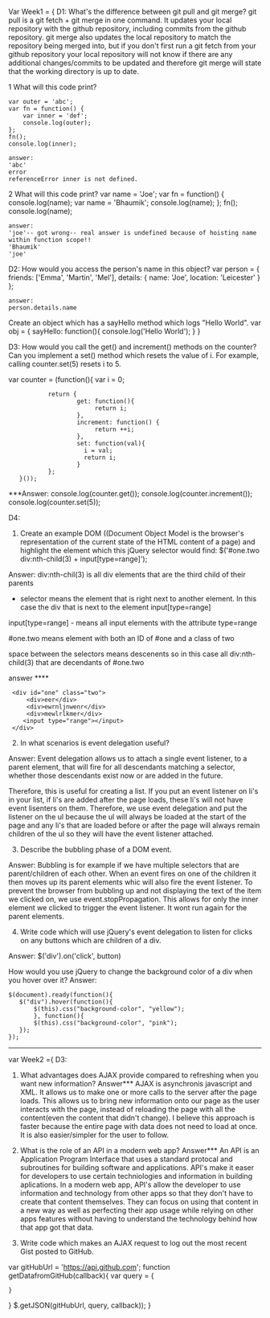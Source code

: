 Var Week1 = {
D1: 
  What's the difference between git pull and git merge?
    git pull is a git fetch + git merge in one command. It updates your local repository with the github repository, including  commits from the github repository.
    git merge also updates the local repository to match the repository being merged into, but if you don't first run a git fetch from your github repository your local repository will not know if there are any additional changes/commits to be updated and therefore git merge will state that the working directory is up to date. 

  1 What will this code print?

    var outer = 'abc';
    var fn = function() {
        var inner = 'def';
        console.log(outer);
    };
    fn();
    console.log(inner);

    answer: 
    'abc'
    error
    referenceError inner is not defined.


  2 What will this code print?
    var name = 'Joe';
    var fn = function() {
        console.log(name);
        var name = 'Bhaumik';
        console.log(name);
    };
    fn();
    console.log(name);

    answer:
    'joe'-- got wrong-- real answer is undefined because of hoisting name within function scope!!
    'Bhaumik'
    'joe'

D2:
  How would you access the person's name in this object?
    var person = {
        friends: ['Emma', 'Martin', 'Mel'],
        details: {
            name: 'Joe',
            location: 'Leicester'
        }
    };

    answer:
    person.details.name

  Create an object which has a sayHello method which logs "Hello World".
  var obj = {
    sayHello: function(){
      console.log('Hello World');
    }
  }

D3:
  How would you call the get() and increment() methods on the counter?
  Can you implement a set() method which resets the value of i. For example, calling counter.set(5) resets i to 5.

   var counter = (function(){
               var i = 0;

               return {
                       get: function(){
                            return i;
                       },
                       increment: function() {
                            return ++i;
                       },
                       set: function(val){
                         i = val;
                         return i;
                       }
               };
       }());
  ***Answer:
  console.log(counter.get());
  console.log(counter.increment());
  console.log(counter.set(5));

D4:
  1. Create an example DOM ((Document Object Model is the browser's representation of the current state of the HTML content of a page) and highlight the element which this jQuery selector would find:
  $('#one.two div:nth-child(3) + input[type=range]');


  Answer:
  div:nth-chil(3) is all div elements that are the third child of their parents

   + selector means the element that is right next to another element. In this case the div that is next to the element input[type=range]

  input[type=range] - means all input elements with the attribute type=range

   #one.two means element with both an ID of #one and a class of two

   space between the selectors means descenents so in this case all div:nth-child(3) that are decendants of #one.two

  answer ****
  <!DOCTYPE html>
  <html>
  <head>
  <script src="https://ajax.googleapis.com/ajax/libs/jquery/3.1.1/jquery.min.js"></script>
  <script>
  $(document).ready(function(){
    $('#one.two div:nth-child(3) + input[type=range]').css("box-shadow", "1px 1px 1px red");
  });
  </script>

  </head>
  <body>

     <div id="one" class="two">
         <div>eer</div>
         <div>ewrnljnwenr</div>
         <div>mewlrlkmer</div>
        <input type="range"></input>
     </div>
     
  </body>
  </html>


  2. In what scenarios is event delegation useful?

  Answer:
  Event delegation allows us to attach a single event listener, to a parent element, that will fire for all descendants matching a selector, whether those descendants exist now or are added in the future.

  Therefore, this is useful for creating a list. If you put an event listener on li's in your list, if li's are added after the page loads, these li's will not have event lisenters on them. Therefore, we use event delegation and put the listener on the ul because the ul will always be loaded at the start of the page and any li's that are loaded before or after the page will always remain children of the ul so they will have the event listener attached.

  3. Describe the bubbling phase of a DOM event.

  Answer:
  Bubbling is for example if we have multiple selectors that are parent/children of each other. When an event fires on one of the children it then moves up its parent elements whic will also fire the event listener. To prevent the browser from bubbling up and not displaying the text of the item we clicked on, we use event.stopPropagation. This allows for only the inner element we clicked to trigger the event listener. It wont run again for the parent elements. 


  4. Write code which will use jQuery's event delegation to listen for clicks on any buttons which are children of a div.

  Answer:
  $('div').on('click', button)

  How would you use jQuery to change the background color of a div when you hover over it?
  Answer:

    $(document).ready(function(){
       $("div").hover(function(){
           $(this).css("background-color", "yellow");
           }, function(){
           $(this).css("background-color", "pink");
       });
    });

  ---------------------------------------------------------------------------------------------------------------------------------
  var Week2 ={
D3:
  1. What advantages does AJAX provide compared to refreshing when you want new information?
  Answer***
  AJAX is asynchronis javascript and XML. It allows us to make one or more calls to the server after the page loads. This allows us to bring new information onto our page as the user interacts with the page, instead of reloading the page with all the content(even the content that didn't change). I believe this approach is faster because the entire page with data does not need to load at once. It is also easier/simpler for the user to follow.  

  2. What is the role of an API in a modern web app?
  Answer***
  An API is an Application Program Interface that uses a standard protocal and subroutines for building software and applications. API's make it easer for developers to use certain techniologies and information in building aplications. In a modern web app, API's allow the developer to use information and technology from other apps so that they don't have to create that content themselves. They can focus on using that content in a new way as well as perfecting their app usage while relying on other apps features without having to understand the technology behind how that app got that data.

  3. Write code which makes an AJAX request to log out the most recent Gist posted to GitHub.

  var gitHubUrl = 'https://api.github.com';
  function getDatafromGitHub(callback){
    var query = {

    }
  }
  $.getJSON(gitHubUrl, query, callback));
  }